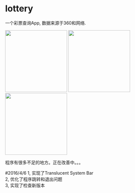 # lottery
<p>一个彩票查询App, 数据来源于360和网络.</p>
<img src="https://raw.githubusercontent.com/feimengwang/lottery/master/pic/first.png" width="200px"/>
<img src="https://raw.githubusercontent.com/feimengwang/lottery/master/pic/second.png" width="200px"/>
<img src="https://raw.githubusercontent.com/feimengwang/lottery/master/pic/third.png" width="200px"/>


<p>程序有很多不足的地方。正在改善中。。。</p>
#2016/4/6
1, 实现了Translucent System Bar</br>
2, 优化了程序跳转和退出问题 </br>
3, 实现了检查新版本</br>
